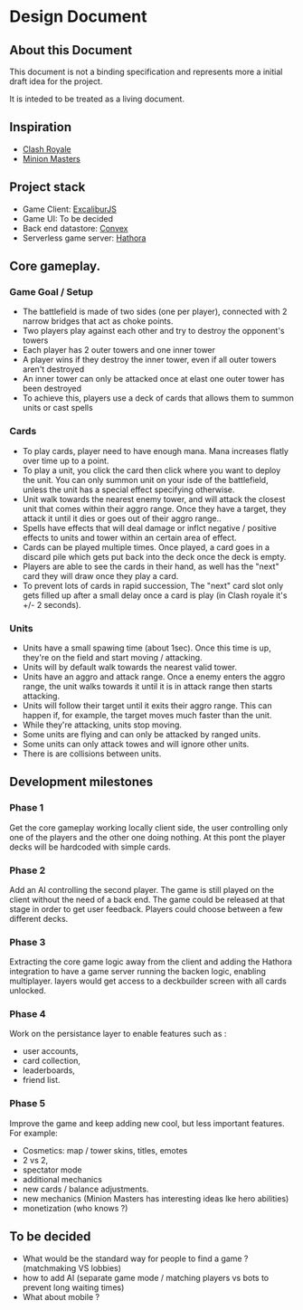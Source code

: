 # Design Document

## About this Document
This document is not a binding specification and represents more a initial draft idea for the project.

It is inteded to be treated as a living document.

## Inspiration
- [Clash Royale](https://clashroyale.fandom.com/wiki/Basics_of_Battle)
- [Minion Masters](https://minionmasters.fandom.com/wiki/Minion_Masters)

## Project stack
- Game Client: [ExcaliburJS](https://excaliburjs.com/)
- Game UI: To be decided
- Back end datastore: [Convex](https://www.convex.dev/) 
- Serverless game server: [Hathora](https://hathora.dev/)

## Core gameplay.

### Game Goal / Setup
- The battlefield is made of two sides (one per player), connected with 2 narrow bridges that act as choke points.
- Two players play against each other and try to destroy the opponent's towers
- Each player has 2 outer towers and one inner tower
- A player wins if they destroy the inner tower, even if all outer towers aren't destroyed
- An inner tower can only be attacked once at elast one outer tower has been destroyed
- To achieve this, players use a deck of cards that allows them to summon units or cast spells

### Cards
- To play cards, player need to have enough mana. Mana increases flatly over time up to a point.
- To play a unit, you click the card then click where you want to deploy the unit. You can only summon unit on your isde of the battlefield, unless the unit has a special effect specifying otherwise.
- Unit walk towards the nearest enemy tower, and will attack the closest unit that comes within their aggro range. Once they have a target, they attack it until it dies or goes out of their aggro range..
- Spells have effects that will deal damage or inflct negative / positive effects to units and tower within an certain area of effect. 
- Cards can be played multiple times. Once played, a card goes in a discard pile which gets put back into the deck once the deck is empty.
- Players are able to see the cards in their hand, as well has the "next" card they will draw once they play a card.
- To prevent lots of cards in rapid succession, The "next" card slot only gets filled up after a small delay once a card is play (in Clash royale it's +/- 2 seconds).

### Units
- Units have a small spawing time (about 1sec). Once this time is up, they're on the field and start moving / attacking.
- Units will by default walk towards the nearest valid tower.
- Units have an aggro and attack range. Once a enemy enters the aggro range, the unit walks towards it until it is in attack range then starts attacking.
- Units will follow their target until it exits their aggro range. This can happen if, for example, the target moves much faster than the unit.
- While they're attacking, units stop moving.
- Some units are flying and can only be attacked by ranged units.
- Some units can only attack towes and will ignore  other units.
- There is are collisions between units.

## Development milestones

### Phase 1
Get the core gameplay working locally client side, the user controlling only one of the players and the other one doing nothing. At this pont the player decks will be hardcoded with simple cards.

### Phase 2
Add an AI controlling the second player. The game is still played on the client without the need of a back end. The game could be released at that stage in order to get user feedback. Players could choose between a few different decks.

### Phase 3
Extracting the core game logic away from the client and adding the Hathora integration to have a game server running the backen logic, enabling multiplayer. layers would get access to a deckbuilder screen with all cards unlocked.

### Phase 4
Work on the persistance layer to enable features such as :
- user accounts, 
- card collection, 
- leaderboards, 
- friend list.

### Phase 5
Improve the game and keep adding new cool, but less important features. For example:
- Cosmetics: map / tower skins, titles, emotes
- 2 vs 2,
- spectator mode
- additional mechanics
- new cards / balance adjustments.
- new mechanics (Minion Masters has interesting ideas lke hero abilities)
- monetization (who knows ?)

## To be decided
- What would be the standard way for people to find a game ? (matchmaking VS lobbies)
- how to add AI (separate game mode / matching players vs bots to prevent long waiting times)
- What about mobile ?
